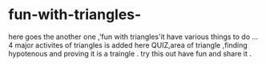 # fun-with-triangles-
here goes the another one ,'fun with triangles'it have various things  to do ...
4 major activites of triangles is added here 
QUIZ,area of triangle ,finding hypotenous and proving it is a traingle .
try this out have fun and share it .
